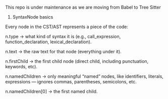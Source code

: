 This repo is under maintenance as we are moving from Babel to Tree Sitter

1. SyntaxNode basics

Every node in the CST/AST represents a piece of the code:

n.type → what kind of syntax it is (e.g., call_expression, function_declaration, lexical_declaration).

n.text → the raw text for that node (everything under it).

n.firstChild → the first child node (direct child, including punctuation, keywords, etc).

n.namedChildren → only meaningful “named” nodes, like identifiers, literals, expressions — ignores commas, parentheses, semicolons, etc.

n.namedChildren[0] → the first named child.